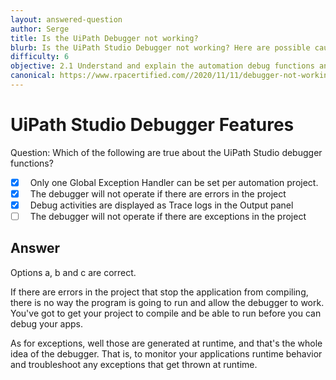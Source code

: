 ```yaml
---
layout: answered-question
author: Serge
title: Is the UiPath Debugger not working?
blurb: Is the UiPath Studio Debugger not working? Here are possible causes, and more importantly, a possible solution.
difficulty: 6
objective: 2.1 Understand and explain the automation debug functions and usage such as breakpoints
canonical: https://www.rpacertified.com//2020/11/11/debugger-not-working-uipath.html
---
```


<h1>UiPath Studio Debugger Features</h1>
Question: Which of the following are true about the UiPath Studio debugger functions? 

- [x] &nbsp;  Only one Global Exception Handler can be set per automation project.
- [x] &nbsp;  The debugger will not operate if there are errors in the project
- [x] &nbsp;  Debug activities are displayed as Trace logs in the Output panel
- [ ] &nbsp;  The debugger will not operate if there are exceptions in the project

## Answer

Options a, b and c are correct.

If there are errors in the project that stop the application from compiling, there is no way the program is going to run and allow the debugger to work. You've got to get your project to compile and be able to run before you can debug your apps.

As for exceptions, well those are generated at runtime, and that's the whole idea of the debugger. That is, to monitor your applications runtime behavior and troubleshoot any exceptions that get thrown at runtime.



